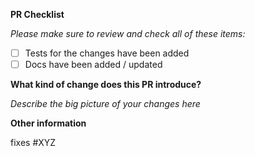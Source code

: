 **PR Checklist**

_Please make sure to review and check all of these items:_

- [ ] Tests for the changes have been added
- [ ] Docs have been added / updated

**What kind of change does this PR introduce?**

_Describe the big picture of your changes here_

**Other information**

fixes #XYZ

